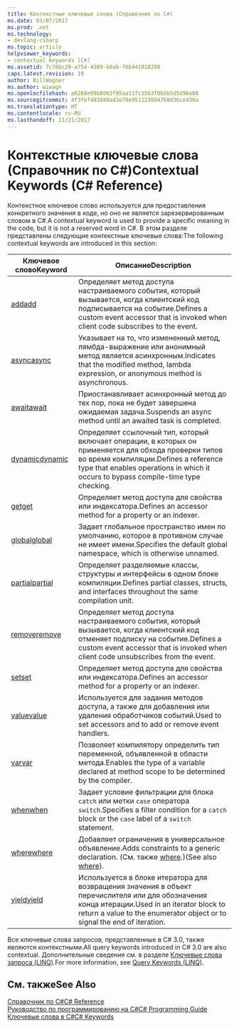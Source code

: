 ```yaml
---
title: Контекстные ключевые слова (Справочник по C#)
ms.date: 03/07/2017
ms.prod: .net
ms.technology:
- devlang-csharp
ms.topic: article
helpviewer_keywords:
- contextual keywords [C#]
ms.assetid: 7c76bc29-a754-4389-b0ab-f6b441018298
caps.latest.revision: 19
author: BillWagner
ms.author: wiwagn
ms.openlocfilehash: a6268e09b8063f95aa11fc1563f0b5b5d5d96a08
ms.sourcegitcommit: 4f3fef493080a43e70e951223894768d36ce430a
ms.translationtype: HT
ms.contentlocale: ru-RU
ms.lasthandoff: 11/21/2017
---
```

# <a name="contextual-keywords-c-reference"></a><span data-ttu-id="f147f-102">Контекстные ключевые слова (Справочник по C#)</span><span class="sxs-lookup"><span data-stu-id="f147f-102">Contextual Keywords (C# Reference)</span></span>
<span data-ttu-id="f147f-103">Контекстное ключевое слово используется для предоставления конкретного значения в коде, но оно не является зарезервированным словом в C#.</span><span class="sxs-lookup"><span data-stu-id="f147f-103">A contextual keyword is used to provide a specific meaning in the code, but it is not a reserved word in C#.</span></span> <span data-ttu-id="f147f-104">В этом разделе представлены следующие контекстные ключевые слова:</span><span class="sxs-lookup"><span data-stu-id="f147f-104">The following contextual keywords are introduced in this section:</span></span>  
  
|<span data-ttu-id="f147f-105">Ключевое слово</span><span class="sxs-lookup"><span data-stu-id="f147f-105">Keyword</span></span>|<span data-ttu-id="f147f-106">Описание</span><span class="sxs-lookup"><span data-stu-id="f147f-106">Description</span></span>|  
|-------------|-----------------|  
|[<span data-ttu-id="f147f-107">add</span><span class="sxs-lookup"><span data-stu-id="f147f-107">add</span></span>](../../../csharp/language-reference/keywords/add.md)|<span data-ttu-id="f147f-108">Определяет метод доступа настраиваемого события, который вызывается, когда клиентский код подписывается на событие.</span><span class="sxs-lookup"><span data-stu-id="f147f-108">Defines a custom event accessor that is invoked when client code subscribes to the event.</span></span>|  
|[<span data-ttu-id="f147f-109">async</span><span class="sxs-lookup"><span data-stu-id="f147f-109">async</span></span>](../../../csharp/language-reference/keywords/async.md)|<span data-ttu-id="f147f-110">Указывает на то, что измененный метод, лямбда-выражение или анонимный метод является асинхронным.</span><span class="sxs-lookup"><span data-stu-id="f147f-110">Indicates that the modified method, lambda expression, or anonymous method is asynchronous.</span></span>|  
|[<span data-ttu-id="f147f-111">await</span><span class="sxs-lookup"><span data-stu-id="f147f-111">await</span></span>](../../../csharp/language-reference/keywords/await.md)|<span data-ttu-id="f147f-112">Приостанавливает асинхронный метод до тех пор, пока не будет завершена ожидаемая задача.</span><span class="sxs-lookup"><span data-stu-id="f147f-112">Suspends an async method until an awaited task is completed.</span></span>|  
|[<span data-ttu-id="f147f-113">dynamic</span><span class="sxs-lookup"><span data-stu-id="f147f-113">dynamic</span></span>](../../../csharp/language-reference/keywords/dynamic.md)|<span data-ttu-id="f147f-114">Определяет ссылочный тип, который включает операции, в которых он применяется для обхода проверки типов во время компиляции.</span><span class="sxs-lookup"><span data-stu-id="f147f-114">Defines a reference type that enables operations in which it occurs to bypass compile-time type checking.</span></span>|  
|[<span data-ttu-id="f147f-115">get</span><span class="sxs-lookup"><span data-stu-id="f147f-115">get</span></span>](../../../csharp/language-reference/keywords/get.md)|<span data-ttu-id="f147f-116">Определяет метод доступа для свойства или индексатора.</span><span class="sxs-lookup"><span data-stu-id="f147f-116">Defines an accessor method for a property or an indexer.</span></span>|  
|[<span data-ttu-id="f147f-117">global</span><span class="sxs-lookup"><span data-stu-id="f147f-117">global</span></span>](../../../csharp/language-reference/keywords/global.md)|<span data-ttu-id="f147f-118">Задает глобальное пространство имен по умолчанию, которое в противном случае не имеет имени.</span><span class="sxs-lookup"><span data-stu-id="f147f-118">Specifies the default global namespace, which is otherwise unnamed.</span></span>|  
|[<span data-ttu-id="f147f-119">partial</span><span class="sxs-lookup"><span data-stu-id="f147f-119">partial</span></span>](../../../csharp/language-reference/keywords/partial-type.md)|<span data-ttu-id="f147f-120">Определяет разделяемые классы, структуры и интерфейсы в одном блоке компиляции.</span><span class="sxs-lookup"><span data-stu-id="f147f-120">Defines partial classes, structs, and interfaces throughout the same compilation unit.</span></span>|  
|[<span data-ttu-id="f147f-121">remove</span><span class="sxs-lookup"><span data-stu-id="f147f-121">remove</span></span>](../../../csharp/language-reference/keywords/remove.md)|<span data-ttu-id="f147f-122">Определяет метод доступа настраиваемого события, который вызывается, когда клиентский код отменяет подписку на событие.</span><span class="sxs-lookup"><span data-stu-id="f147f-122">Defines a custom event accessor that is invoked when client code unsubscribes from the event.</span></span>|  
|[<span data-ttu-id="f147f-123">set</span><span class="sxs-lookup"><span data-stu-id="f147f-123">set</span></span>](../../../csharp/language-reference/keywords/set.md)|<span data-ttu-id="f147f-124">Определяет метод доступа для свойства или индексатора.</span><span class="sxs-lookup"><span data-stu-id="f147f-124">Defines an accessor method for a property or an indexer.</span></span>|  
|[<span data-ttu-id="f147f-125">value</span><span class="sxs-lookup"><span data-stu-id="f147f-125">value</span></span>](../../../csharp/language-reference/keywords/value.md)|<span data-ttu-id="f147f-126">Используется для задания методов доступа, а также для добавления или удаления обработчиков событий.</span><span class="sxs-lookup"><span data-stu-id="f147f-126">Used to set accessors and to add or remove event handlers.</span></span>|  
|[<span data-ttu-id="f147f-127">var</span><span class="sxs-lookup"><span data-stu-id="f147f-127">var</span></span>](../../../csharp/language-reference/keywords/var.md)|<span data-ttu-id="f147f-128">Позволяет компилятору определить тип переменной, объявленной в области метода.</span><span class="sxs-lookup"><span data-stu-id="f147f-128">Enables the type of a variable declared at method scope to be determined by the compiler.</span></span>|  
|[<span data-ttu-id="f147f-129">when</span><span class="sxs-lookup"><span data-stu-id="f147f-129">when</span></span>](when.md)|<span data-ttu-id="f147f-130">Задает условие фильтрации для блока `catch` или метки `case` оператора `switch`.</span><span class="sxs-lookup"><span data-stu-id="f147f-130">Specifies a filter condition for a `catch` block or the `case` label of a `switch` statement.</span></span>|
|[<span data-ttu-id="f147f-131">where</span><span class="sxs-lookup"><span data-stu-id="f147f-131">where</span></span>](../../../csharp/language-reference/keywords/where-generic-type-constraint.md)|<span data-ttu-id="f147f-132">Добавляет ограничения в универсальное объявление.</span><span class="sxs-lookup"><span data-stu-id="f147f-132">Adds constraints to a generic declaration.</span></span> <span data-ttu-id="f147f-133">(См. также [where](../../../csharp/language-reference/keywords/where-clause.md).)</span><span class="sxs-lookup"><span data-stu-id="f147f-133">(See also [where](../../../csharp/language-reference/keywords/where-clause.md)).</span></span>|  
|[<span data-ttu-id="f147f-134">yield</span><span class="sxs-lookup"><span data-stu-id="f147f-134">yield</span></span>](../../../csharp/language-reference/keywords/yield.md)|<span data-ttu-id="f147f-135">Используется в блоке итератора для возвращения значения в объект перечислителя или для обозначения конца итерации.</span><span class="sxs-lookup"><span data-stu-id="f147f-135">Used in an iterator block to return a value to the enumerator object or to signal the end of iteration.</span></span>|  
  
 <span data-ttu-id="f147f-136">Все ключевые слова запросов, представленные в C# 3.0, также являются контекстными.</span><span class="sxs-lookup"><span data-stu-id="f147f-136">All query keywords introduced in C# 3.0 are also contextual.</span></span> <span data-ttu-id="f147f-137">Дополнительные сведения см. в разделе [Ключевые слова запроса (LINQ)](../../../csharp/language-reference/keywords/query-keywords.md).</span><span class="sxs-lookup"><span data-stu-id="f147f-137">For more information, see [Query Keywords (LINQ)](../../../csharp/language-reference/keywords/query-keywords.md).</span></span>  
  
## <a name="see-also"></a><span data-ttu-id="f147f-138">См. также</span><span class="sxs-lookup"><span data-stu-id="f147f-138">See Also</span></span>  
 [<span data-ttu-id="f147f-139">Справочник по C#</span><span class="sxs-lookup"><span data-stu-id="f147f-139">C# Reference</span></span>](../../../csharp/language-reference/index.md)  
 [<span data-ttu-id="f147f-140">Руководство по программированию на C#</span><span class="sxs-lookup"><span data-stu-id="f147f-140">C# Programming Guide</span></span>](../../../csharp/programming-guide/index.md)  
 [<span data-ttu-id="f147f-141">Ключевые слова в C#</span><span class="sxs-lookup"><span data-stu-id="f147f-141">C# Keywords</span></span>](../../../csharp/language-reference/keywords/index.md)
